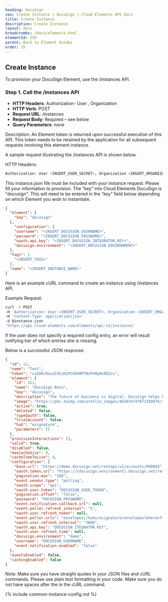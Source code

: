 ```yaml
---
heading: DocuSign
seo: Create Instance | DocuSign | Cloud Elements API Docs
title: Create Instance
description: Create Instance
layout: docs
breadcrumbs: /docs/elements.html
elementId: 158
parent: Back to Element Guides
order: 15
---
```


## Create Instance

To provision your DocuSign Element, use the /instances API.

### Step 1. Call the /instances API

* __HTTP Headers__: Authorization- User <user secret>, Organization <organization secret>
* __HTTP Verb__: POST
* __Request URL__: /instances
* __Request Body__: Required – see below
* __Query Parameters__: none

Description: An Element token is returned upon successful execution of this API. This token needs to be retained by the application for all subsequent requests involving this element instance.

A sample request illustrating the /instances API is shown below.

HTTP Headers:

```bash
Authorization: User <INSERT_USER_SECRET>, Organization <INSERT_ORGANIZATION_SECRET>

```
This instance.json file must be included with your instance request.  Please fill your information to provision.  The “key” into Cloud Elements DocuSign is "docusign".  This will need to be entered in the “key” field below depending on which Element you wish to instantiate.

```json
{
  "element": {
    "key": "docusign"
  },
    "configuration": {
    "username": "<INSERT_DOCUSIGN_USERNAME>",
    "password": "<INSERT_DOCUSIGN_PASSWORD>",
    "oauth.api.key": "<INSERT_DOCUSIGN_INTEGRATOR_KEY>",
    "docusign.environment": "<INSERT_DOCUSIGN_ENVIRONMENT>"
  },
  "tags": [
    "<INSERT_TAGS>"
  ],
  "name": "<INSERT_INSTANCE_NAME>"
}
```

Here is an example cURL command to create an instance using /instances API.

Example Request:

```bash
curl -X POST
-H 'Authorization: User <INSERT_USER_SECRET>, Organization <INSERT_ORGANIZATION_SECRET>'
-H 'Content-Type: application/json'
-d @instance.json
'https://api.cloud-elements.com/elements/api-v2/instances'
```

If the user does not specify a required config entry, an error will result notifying her of which entries she is missing.

Below is a successful JSON response:

```json
{
  "id": 12,
  "name": "Test",
  "token": "cuED0/DezalhhzK2OtO6kMP7NvPnMyNcRDZc=",
  "element": {
    "id": 161,
    "name": "DocuSign Beta",
    "key": "docusign",
    "description": "The future of business is digital. DocuSign helps businesses of all sizes easily and securely sign, send, and manage documents in the cloud, with unmatched availability and legal enforceability.",
    "image": "https://pbs.twimg.com/profile_images/462034747871358976/i1asGWHM.jpeg",
    "active": true,
    "deleted": false,
    "typeOauth": false,
    "trialAccount": false,
    "hub": "esignature",
    "parameters": []
  },
  "provisionInteractions": [],
  "valid": true,
  "disabled": false,
  "maxCacheSize": 0,
  "cacheTimeToLive": 0,
  "configuration": {
    "base.url": "https://demo.docusign.net/restapi/v2/accounts/998083",
    "oauth.token.url": "https://{docusign.environment}.docusign.net/restapi/v2/oauth2/token",
    "pagination.max": "100",
    "event.vendor.type": "polling",
    "oauth.scope": "api",
    "oauth.user.token": "DOCUSIGN_USER_TOKEN",
    "pagination.offset": "false",
    "password": "DOCUSIGN_PASSWORD",
    "event.notification.callback.url": null,
    "event.poller.refresh_interval": "5",
    "oauth.user.refresh_token": null,
    "event.poller.urls": "envelopes|/hubs/esignature/envelopes?where=from_date='${gmtDate:yyyy-MM-dd'T'HH:mm:ss'Z'}'",
    "oauth.user.refresh_interval": "3600",
    "oauth.api.key": "DOCUSIGN_ITEGRATOR_KEY",
    "oauth.user.refresh_time": null,
    "docusign.environment": "demo",
    "username": "DOCUSIGN_USERNAME",
    "event.notification.enabled": "false"
  },
  "eventsEnabled": false,
  "cachingEnabled": false
}
```

Note:  Make sure you have straight quotes in your JSON files and cURL commands.  Please use plain text formatting in your code.  Make sure you do not have spaces after the in the cURL command.

{% include common-instance-config.md %}
